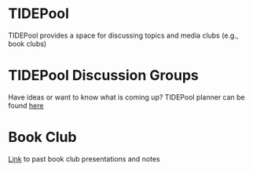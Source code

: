 # TIDEPool
TIDEPool provides a space for discussing topics and media clubs (e.g., book clubs)

# TIDEPool Discussion Groups
Have ideas or want to know what is coming up? TIDEPool planner can be found [here](https://docs.google.com/spreadsheets/d/1y0Si3IiWKcDporNe7G_V3_R9gGJ3zRuO/edit#gid=796345323)

# Book Club
[Link](https://drive.google.com/drive/folders/1KHcV183mkHvQBer9VzXlDoKoRm04-tHg?usp=sharing) to past book club presentations and notes

